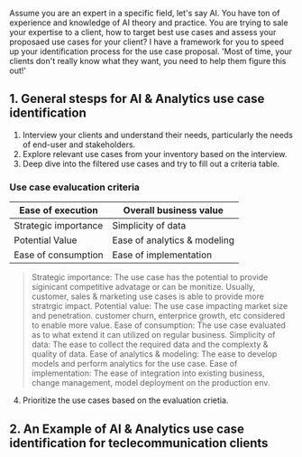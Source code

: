 Assume you are an expert in a specific field, let's say AI. You have ton of experience and knowledge of AI theory and practice. 
You are trying to sale your expertise to a client, how to target best use cases and assess your proposaed use cases for your client?
I have a framework for you to speed up your identification process for the use case proposal.
'Most of time, your clients don't really know what they want, you need to help them figure this out!'

## 1. General stesps for AI & Analytics use case identification

1. Interview your clients and understand their needs, particularly the needs of end-user and stakeholders.
2. Explore relevant use cases from your inventory based on the interview.
3. Deep dive into the filtered use cases and try to fill out a criteria table.

### Use case evalucation criteria 
| Ease of execution         | Overall business value       | 
|---------------------------|------------------------------|
| Strategic importance      | Simplicity of data           | 
| Potential Value           | Ease of analytics & modeling | 
| Ease of consumption       | Ease of implementation       | 

> Strategic importance: The use case has the potential to provide siginicant competitive advatage or can be monitize. 
Usually, customer, sales & marketing use cases is able to provide more stratrgic impact.
> Potential value: The use case impacting market size and penetration. customer churn, enterprice growth, etc 
considered to enable more value.
> Ease of consumption: The use case evaluated as to what extend it can utilized on regular business.
> Simplicity of data: The ease to collect the required data and the complexty & quality of data.
> Ease of analytics & modeling: The ease to develop models and perform analytics for the use case.
> Ease of implementation: The ease of integration into existing business, change management, model deployment on the production env.

4. Prioritize the use cases based on the evaluation crietia.

## 2. An Example of AI & Analytics use case identification for teclecommunication clients ##

